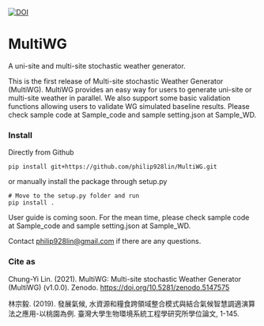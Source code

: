[![DOI](https://zenodo.org/badge/DOI/10.5281/zenodo.5147575.svg)](https://doi.org/10.5281/zenodo.5147575)

# MultiWG 
A uni-site and multi-site stochastic weather generator.

This is the first release of Multi-site stochastic Weather Generator (MultiWG). MultiWG provides an easy way for users to generate uni-site or multi-site weather in parallel. We also support some basic validation functions allowing users to validate WG simulated baseline results.
Please check sample code at Sample_code and sample setting.json at Sample_WD.

### Install
Directly from Github
```
pip install git+https://github.com/philip928lin/MultiWG.git
```
or manually install the package through setup.py
```
# Move to the setup.py folder and run
pip install .
```

User guide is coming soon. For the mean time, please check sample code at Sample_code and sample setting.json at Sample_WD.

Contact philip928lin@gmail.com if there are any questions.

### Cite as
Chung-Yi Lin. (2021). MultiWG: Multi-site stochastic Weather Generator (MultiWG) (v1.0.0). Zenodo. https://doi.org/10.5281/zenodo.5147575

林宗毅. (2019). 發展氣候, 水資源和糧食跨領域整合模式與結合氣候智慧調適演算法之應用-以桃園為例. 臺灣大學生物環境系統工程學研究所學位論文, 1-145.

